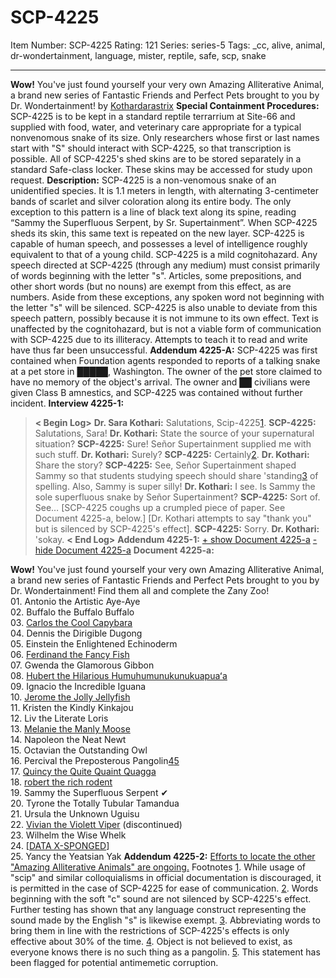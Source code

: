 # SCP-4225
Item Number: SCP-4225
Rating: 121
Series: series-5
Tags: _cc, alive, animal, dr-wondertainment, language, mister, reptile, safe, scp, snake

---

**Wow!** You've just found yourself your very own Amazing Alliterative Animal, a brand new series of Fantastic Friends and Perfect Pets brought to you by Dr. Wondertainment!
by [Kothardarastrix](/koths-korner)
**Special Containment Procedures:** SCP-4225 is to be kept in a standard reptile terrarrium at Site-66 and supplied with food, water, and veterinary care appropriate for a typical nonvenomous snake of its size. Only researchers whose first or last names start with "S" should interact with SCP-4225, so that transcription is possible. All of SCP-4225's shed skins are to be stored separately in a standard Safe-class locker. These skins may be accessed for study upon request.
**Description:** SCP-4225 is a non-venomous snake of an unidentified species. It is 1.1 meters in length, with alternating 3-centimeter bands of scarlet and silver coloration along its entire body. The only exception to this pattern is a line of black text along its spine, reading “Sammy the Superfluous Serpent, by Sr. Supertainment”. When SCP-4225 sheds its skin, this same text is repeated on the new layer. SCP-4225 is capable of human speech, and possesses a level of intelligence roughly equivalent to that of a young child.
SCP-4225 is a mild cognitohazard. Any speech directed at SCP-4225 (through any medium) must consist primarily of words beginning with the letter "s". Articles, some prepositions, and other short words (but no nouns) are exempt from this effect, as are numbers. Aside from these exceptions, any spoken word not beginning with the letter "s" will be silenced. SCP-4225 is also unable to deviate from this speech pattern, possibly because it is not immune to its own effect.
Text is unaffected by the cognitohazard, but is not a viable form of communication with SCP-4225 due to its illiteracy. Attempts to teach it to read and write have thus far been unsuccessful.
**Addendum 4225-A:** SCP-4225 was first contained when Foundation agents responded to reports of a talking snake at a pet store in █████, Washington. The owner of the pet store claimed to have no memory of the object's arrival. The owner and ██ civilians were given Class B amnestics, and SCP-4225 was contained without further incident.
**Interview 4225-1:**
> **< Begin Log>**
> **Dr. Sara Kothari:** Salutations, Scip-4225[1](javascript:;).
> **SCP-4225:** Salutations, Sara!
> **Dr. Kothari:** State the source of your supernatural situation?
> **SCP-4225:** Sure! Señor Supertainment supplied me with such stuff.
> **Dr. Kothari:** Surely?
> **SCP-4225:** Certainly[2](javascript:;).
> **Dr. Kothari:** Share the story?
> **SCP-4225:** See, Señor Supertainment shaped Sammy so that students studying speech should share 'standing[3](javascript:;) of spelling. Also, Sammy is super silly!
> **Dr. Kothari:** I see. Is Sammy the sole superfluous snake by Señor Supertainment?
> **SCP-4225:** Sort of. See…
> [SCP-4225 coughs up a crumpled piece of paper. See Document 4225-a, below.]
> [Dr. Kothari attempts to say "thank you" but is silenced by SCP-4225's effect].
> **SCP-4225:** Sorry.
> **Dr. Kothari:** 'sokay.
> **< End Log>**
**Addendum 4225-1:**
[\+ show Document 4225-a](javascript:;)
[\- hide Document 4225-a](javascript:;)
**Document 4225-a:**
  
**Wow!** You've just found yourself your very own Amazing Alliterative Animal, a brand new series of Fantastic Friends and Perfect Pets brought to you by Dr. Wondertainment! 
Find them all and complete the Zany Zoo!  
01\. Antonio the Artistic Aye-Aye  
02\. Buffalo the Buffalo Buffalo  
03\. [Carlos the Cool Capybara](/log-of-anomalous-items-vol-iii#carlos-the-cool-capybara)  
04\. Dennis the Dirigible Dugong  
05\. Einstein the Enlightened Echinoderm  
06\. [Ferdinand the Fancy Fish](/log-of-anomalous-items-vol-iii#ferdinand-the-fancy-fish)  
07\. Gwenda the Glamorous Gibbon  
08\. [Hubert the Hilarious Humuhumunukunukuapuaʻa](/log-of-anomalous-items-vol-iii#hubert)  
09\. Ignacio the Incredible Iguana  
10\. [Jerome the Jolly Jellyfish](/log-of-anomalous-items-vol-iii#jerome-the-jolly-jellyfish)  
11\. Kristen the Kindly Kinkajou  
12\. Liv the Literate Loris  
13\. [Melanie the Manly Moose](/pleasing-to-the-eye)  
14\. Napoleon the Neat Newt  
15\. Octavian the Outstanding Owl  
16\. Percival the Preposterous Pangolin[4](javascript:;)[5](javascript:;)  
17\. [Quincy the Quite Quaint Quagga](/log-of-anomalous-items-vol-iii#quincy-the-quaint-quagga)  
18\. [robert the rich rodent](/strange-man-on-phone-interrupt-hamster-holiday-by-dado)  
19\. Sammy the Superfluous Serpent ✔  
20\. Tyrone the Totally Tubular Tamandua  
21\. Ursula the Unknown Uguisu  
22\. [Vivian the Violett Viper](/scp-978-extended-test-logs#4225-test) (discontinued)  
23\. Wilhelm the Wise Whelk  
24\. [[DATA X-SPONGED](/scp-6222-collab#data-x-sponged)]  
25\. Yancy the Yeatsian Yak
**Addendum 4225-2:** [Efforts to locate the other "Amazing Alliterative Animals" are ongoing.](/scp-6314)
Footnotes
[1](javascript:;). While usage of "scip" and similar colloquialisms in official documentation is discouraged, it is permitted in the case of SCP-4225 for ease of communication.
[2](javascript:;). Words beginning with the soft "c" sound are not silenced by SCP-4225's effect. Further testing has shown that any language construct representing the sound made by the English "s" is likewise exempt.
[3](javascript:;). Abbreviating words to bring them in line with the restrictions of SCP-4225's effects is only effective about 30% of the time.
[4](javascript:;). Object is not believed to exist, as everyone knows there is no such thing as a pangolin.
[5](javascript:;). This statement has been flagged for potential antimemetic corruption.
